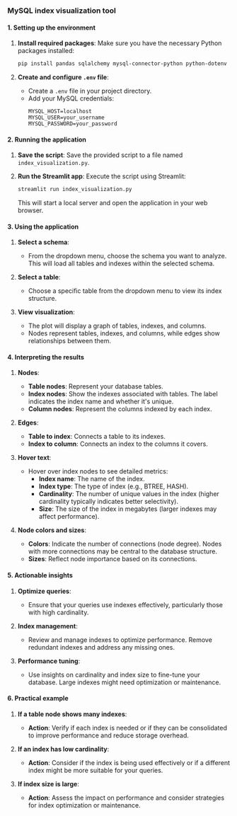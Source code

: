 ### **MySQL index visualization tool**

#### **1. Setting up the environment**

1. **Install required packages**:
   Make sure you have the necessary Python packages installed:
   ```bash
   pip install pandas sqlalchemy mysql-connector-python python-dotenv streamlit networkx plotly
   ```

2. **Create and configure `.env` file**:
   - Create a `.env` file in your project directory.
   - Add your MySQL credentials:
     ```
     MYSQL_HOST=localhost
     MYSQL_USER=your_username
     MYSQL_PASSWORD=your_password
     ```

#### **2. Running the application**

1. **Save the script**:
   Save the provided script to a file named `index_visualization.py`.

2. **Run the Streamlit app**:
   Execute the script using Streamlit:
   ```bash
   streamlit run index_visualization.py
   ```
   This will start a local server and open the application in your web browser.

#### **3. Using the application**

1. **Select a schema**:
   - From the dropdown menu, choose the schema you want to analyze. This will load all tables and indexes within the selected schema.

2. **Select a table**:
   - Choose a specific table from the dropdown menu to view its index structure.

3. **View visualization**:
   - The plot will display a graph of tables, indexes, and columns.
   - Nodes represent tables, indexes, and columns, while edges show relationships between them.

#### **4. Interpreting the results**

1. **Nodes**:
   - **Table nodes**: Represent your database tables.
   - **Index nodes**: Show the indexes associated with tables. The label indicates the index name and whether it's unique.
   - **Column nodes**: Represent the columns indexed by each index.

2. **Edges**:
   - **Table to index**: Connects a table to its indexes.
   - **Index to column**: Connects an index to the columns it covers.

3. **Hover text**:
   - Hover over index nodes to see detailed metrics:
     - **Index name**: The name of the index.
     - **Index type**: The type of index (e.g., BTREE, HASH).
     - **Cardinality**: The number of unique values in the index (higher cardinality typically indicates better selectivity).
     - **Size**: The size of the index in megabytes (larger indexes may affect performance).

4. **Node colors and sizes**:
   - **Colors**: Indicate the number of connections (node degree). Nodes with more connections may be central to the database structure.
   - **Sizes**: Reflect node importance based on its connections.

#### **5. Actionable insights**

1. **Optimize queries**:
   - Ensure that your queries use indexes effectively, particularly those with high cardinality.

2. **Index management**:
   - Review and manage indexes to optimize performance. Remove redundant indexes and address any missing ones.

3. **Performance tuning**:
   - Use insights on cardinality and index size to fine-tune your database. Large indexes might need optimization or maintenance.

#### **6. Practical example**

1. **If a table node shows many indexes**:
   - **Action**: Verify if each index is needed or if they can be consolidated to improve performance and reduce storage overhead.

2. **If an index has low cardinality**:
   - **Action**: Consider if the index is being used effectively or if a different index might be more suitable for your queries.

3. **If index size is large**:
   - **Action**: Assess the impact on performance and consider strategies for index optimization or maintenance.
